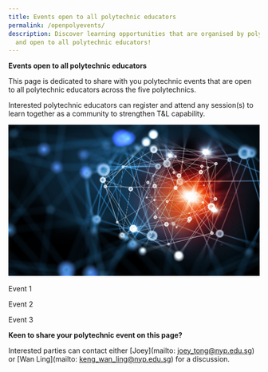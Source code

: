 ```yaml
---
title: Events open to all polytechnic educators
permalink: /openpolyevents/
description: Discover learning opportunities that are organised by polytechnics
  and open to all polytechnic educators!
---
```

**Events open to all polytechnic educators**

This page is dedicated to share with you polytechnic events that are open to all polytechnic educators across the five polytechnics. 

Interested polytechnic educators can register and attend any session(s) to learn together as a community to strengthen T&L capability.

![](/images/Landing%20images/50081324_ML.jpg)

  

Event 1

Event 2

Event 3
         
    
**Keen to share your polytechnic  event on this page?**

Interested parties can contact either [Joey](mailto: joey_tong@nyp.edu.sg) or [Wan Ling](mailto: keng_wan_ling@nyp.edu.sg) for a discussion.